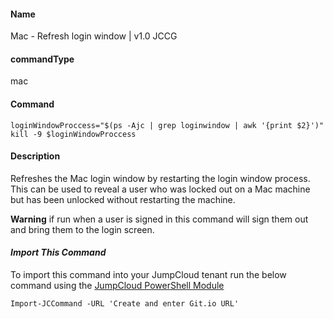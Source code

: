 #### Name

Mac - Refresh login window  |  v1.0 JCCG

#### commandType

mac

#### Command

```
loginWindowProccess="$(ps -Ajc | grep loginwindow | awk '{print $2}')"
kill -9 $loginWindowProccess
```

#### Description

Refreshes the Mac login window by restarting the login window process. This can be used to reveal a user who was locked out on a Mac machine but has been unlocked without restarting the machine.

**Warning** if run when a user is signed in this command will sign them out and bring them to the login screen.

#### *Import This Command*

To import this command into your JumpCloud tenant run the below command using the [JumpCloud PowerShell Module](https://github.com/TheJumpCloud/support/wiki/Installing-the-JumpCloud-PowerShell-Module)

```
Import-JCCommand -URL 'Create and enter Git.io URL'
```
